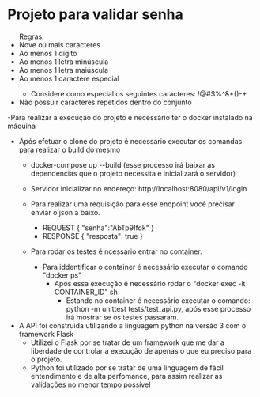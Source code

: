 # Projeto para validar senha
<ul>
Regras:
    <li>Nove ou mais caracteres</li>
    <li>Ao menos 1 dígito</li>
    <li>Ao menos 1 letra minúscula</li>
    <li>Ao menos 1 letra maiúscula</li>
    <li>Ao menos 1 caractere especial</li>
    <ul><li>Considere como especial os seguintes caracteres: !@#$%^&*()-+</li></ul>
    <li>Não possuir caracteres repetidos dentro do conjunto</li>
 </ul>


-Para realizar a execução do projeto é necessário ter o docker instalado na máquina 
- Após efetuar o clone do projeto é necessario executar os comandas para realizar o build do mesmo
    - docker-compose up --build (esse processo irá baixar as dependencias que o projeto necessita e inicializará o servidor)
    - Servidor inicializar no endereço: http://localhost:8080/api/v1/login
    - Para realizar uma requisição para esse endpoint você precisar enviar o json a baixo.
         - REQUEST
            {
                "senha":"AbTp9!fok"
            }
         - RESPONSE
         {
            "resposta": true
         }

    - Para rodar os testes é ncessário entrar no container.
        - Para iddentificar o container é necessário executar o comando "docker ps"
            - Após essa execução é necessário rodar o "docker exec -it CONTAINER_ID" sh
                - Estando no container é necessário executar o comando: python -m unittest tests/test_api.py, após esse processo irá mostrar se os testes passaram.
- A API foi construida utilizando a linguagem python na versão 3 com o framework Flask
    - Utilizei o Flask por se tratar de um framework que me dar a liberdade de controlar a execução de apenas o que eu preciso para o projeto.
    - Python foi utilizado por se tratar de uma linguagem de fácil entendimento e de alta perfomance, para assim realizar as validações no menor tempo possível 
